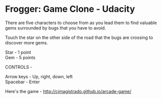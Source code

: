 Frogger: Game Clone - Udacity
================================

There are five characters to choose from as you lead them to find valuable gems
surrounded by bugs that you have to avoid.

Touch the star on the other side of the road that the bugs
are crossing to discover more gems.

Star - 1 point<br>
Gem - 5 points

CONTROLS -

Arrow keys - Up, right, down, left<br>
Spacebar - Enter

Here's the game -
http://cjmagistrado.github.io/arcade-game/
